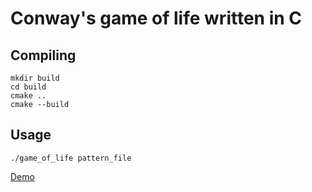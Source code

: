 # Conway's game of life written in C
## Compiling
```
mkdir build
cd build
cmake ..
cmake --build
```
## Usage
```
./game_of_life pattern_file
```

[Demo](https://github.com/user-attachments/assets/581c2ca7-5e1c-4798-8c08-da3763d281ce)
